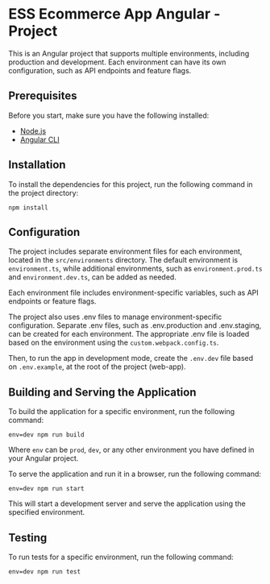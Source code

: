 # ESS Ecommerce App Angular - Project

This is an Angular project that supports multiple environments, including production and development. Each environment can have its own configuration, such as API endpoints and feature flags.

## Prerequisites

Before you start, make sure you have the following installed:

- [Node.js](https://nodejs.org/)
- [Angular CLI](https://cli.angular.io/)

## Installation

To install the dependencies for this project, run the following command in the project directory:

```
npm install
```

## Configuration

The project includes separate environment files for each environment, located in the `src/environments` directory. The default environment is `environment.ts`, while additional environments, such as `environment.prod.ts` and `environment.dev.ts`, can be added as needed.

Each environment file includes environment-specific variables, such as API endpoints or feature flags.

The project also uses .env files to manage environment-specific configuration. Separate .env files, such as .env.production and .env.staging, can be created for each environment. The appropriate .env file is loaded based on the environment using the `custom.webpack.config.ts`.

Then, to run the app in development mode, create the `.env.dev` file based on `.env.example`, at the root of the project (web-app).

## Building and Serving the Application

To build the application for a specific environment, run the following command:

```
env=dev npm run build
```

Where `env` can be `prod`, `dev`, or any other environment you have defined in your Angular project.

To serve the application and run it in a browser, run the following command:

```
env=dev npm run start
```

This will start a development server and serve the application using the specified environment.

## Testing

To run tests for a specific environment, run the following command:

```
env=dev npm run test
```
